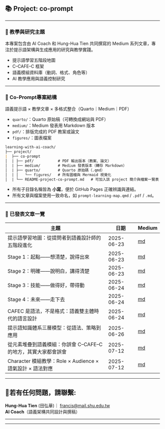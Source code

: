## 📚 Project: co-prompt

---

### 🧠 教學與研究主題

本專案包含由 AI Coach 和 Hung-Hua Tien 共同撰寫的 Medium 系列文章，專注於提示語架構與生成應用的研究與教學實踐。

- 提示語學習五階段地圖
- C–CAFE–C 框架
- 語義模組資料庫（動詞、格式、角色等）
- AI 教學應用與語義控制研究

---

### 📁  Co-Prompt專案結構 

語義提示語 × 教學文章 × 多格式整合（Quarto｜Medium｜PDF）

- `quarto/`：Quarto 原始稿（可轉換成網站與 PDF）
- `medium/`：Medium 發表用 Markdown 版本
- `pdf/`：排版完成的 PDF 教案或論文
- `figures/`：圖表檔案

```markdown
learning-with-ai-coach/
├── project/
|  ├── co-prompt
│  | ├── pdf/           # PDF 輸出版本（教案、論文）
│  | ├── medium/        # Medium 發表版本（轉存 Markdown）
│  | ├── quarto/        # Quarto 原始碼（.qmd）
│  | │   └── figures/   # 所有圖檔與 Mermaid 視覺化
│  | └── README-project-co-prompt.md   # 可加入該 project 簡介與檔案一覽表

```

- 所有子目錄名稱皆為 **小寫**，便於 GitHub Pages 正確辨識與連結。
- 所有文章與檔案使用一致命名，如 `prompt-learning-map.qmd` / `.pdf` / `.md`。

---

### 📝 已發表文章一覽

| 主題                             | 日期       | Medium                              |
| ------------------------------------------------ | ---------- | ----------------------------------- |
| 提示語學習地圖：從提問者到語義設計師的五階段進化 | 2025-06-23 | [md](medium/prompt-learning-map.md) |
| Stage 1：起點——想清楚，說得出來                  | 2025-06-23 | [md](medium/stage1-thinking.md)     |
| Stage 2：明確——說明白，講得清楚                  | 2025-06-23 | [md](medium/stage2-clarify.md)      |
| Stage 3：技能——做得好，帶得動                    | 2025-06-24 | [md](medium/stage3-skill.md)        |
| Stage 4：未來——走下去                            | 2025-06-24 | [md](medium/stage4-future.md)       |
| CAFEC 是語法，不是格式：語義雙主體時代的語言設計 | 2025-06-24 | [md](medium/cafec-grammar.md)       |
| 提⽰語知識體系三層模型：從語法、策略到應⽤       | 2025-06-26 | [md](medium/prompt-knowledge.md)                                  |
|從元素堆疊到語義模組：你誤會 C–CAFE–C 的地方，其實大家都會誤會|2025-07-12|[md](medium/C-CAFE-C-1.md)|
|Character 模組教學：Role × Audience × 語氣設計 × 語法對應|2025-07-12|[md](medium/C-CAFE-C-2.md)|


---

## 📧若有任何問題，請聯繫: 

**Hung-Hua Tien** (田弘華)｜ francis@mail.shu.edu.tw  
**AI Coach**（語義架構共同設計與撰稿）

---

---

